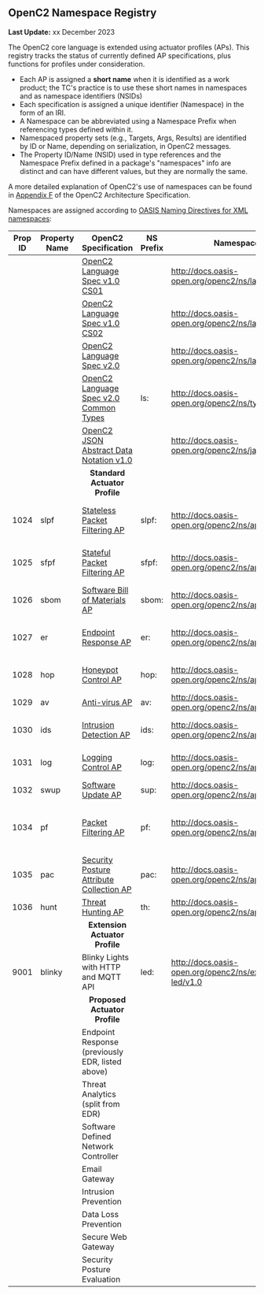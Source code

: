 ## OpenC2 Namespace Registry

**Last Update:** xx December 2023

The OpenC2 core language is extended using actuator profiles (APs).
This registry tracks the status of currently defined AP specifications,
plus functions for profiles under consideration.

* Each AP is assigned a **short name** when it is identified as a work product; the TC's practice is to use these short names in namespaces and as namespace identifiers (NSIDs)
* Each specification is assigned a unique identifier (Namespace) in the form of an IRI.
* A Namespace can be abbreviated using a Namespace Prefix when referencing types defined within it.
* Namespaced property sets (e.g., Targets, Args, Results) are identified by ID or Name, depending on serialization, in OpenC2 messages.
* The Property ID/Name (NSID) used in type references and the Namespace Prefix defined in a package's "namespaces" info
  are distinct and can have different values, but they are normally the same.

A more detailed explanation of OpenC2's use of namespaces can be found in [Appendix F](https://docs.oasis-open.org/openc2/oc2arch/v1.0/cs01/oc2arch-v1.0-cs01.html#appendix-f-openc2-namespace-registry) of the OpenC2 Architecture Specification.

Namespaces are assigned according to [OASIS Naming Directives for XML namespaces](http://docs.oasis-open.org/specGuidelines/ndr/namingDirectives.html#xml-namespaces):

| Prop ID | Property Name | OpenC2 Specification                                                                              | NS Prefix | Namespace                                              | Status                                    |
|---------|---------------|---------------------------------------------------------------------------------------------------|-----------|--------------------------------------------------------|-------------------------------------------|
|         |               | [OpenC2 Language Spec v1.0 CS01](https://github.com/oasis-tcs/openc2-oc2ls)                       |           | http://docs.oasis-open.org/openc2/ns/lang/v1.0         | CS01 2019/07/11                           |
|         |               | [OpenC2 Language Spec v1.0 CS02](https://github.com/oasis-tcs/openc2-oc2ls)                       |           | http://docs.oasis-open.org/openc2/ns/lang/v1.0.1       | CS02 2019/11/04                           |
|         |               | [OpenC2 Language Spec v2.0](https://github.com/oasis-tcs/openc2-oc2ls)                            |           | http://docs.oasis-open.org/openc2/ns/lang/v2.0         | CSD01 2021/08/18                          |
|         |               | [OpenC2 Language Spec v2.0 Common Types](https://github.com/oasis-tcs/openc2-oc2ls)               | ls:       | http://docs.oasis-open.org/openc2/ns/types/v2.0        | Types section of LS                       |
|         |               | [OpenC2 JSON Abstract Data Notation v1.0](https://github.com/oasis-tcs/openc2-jadn)               |           | http://docs.oasis-open.org/openc2/ns/jadn/v1.0         | CS01 2021/08/17                           |
|         |               | <div style="text-align: center">**Standard Actuator Profile**</div>                               |           |                                                        |                                           |
| 1024    | slpf          | [Stateless Packet Filtering AP](https://github.com/oasis-tcs/openc2-apsc-stateless-packet-filter) | slpf:     | http://docs.oasis-open.org/openc2/ns/ap/slpf/v1.0      | CSPRD01 2019/05/31 superseded by PF       |
| 1025    | sfpf          | [Stateful Packet Filtering AP](https://github.com/oasis-tcs/openc2-ap-sfpf)                       | sfpf:     | http://docs.oasis-open.org/openc2/ns/ap/sfpf/v1.0      | GH WD01, no CSD, superseded by PF         |
| 1026    | sbom          | [Software Bill of Materials AP](https://github.com/oasis-tcs/openc2-ap-sbom)                      | sbom:     | http://docs.oasis-open.org/openc2/ns/ap/sbom/v1.0      | GH WD01 2021/11/17                        |
| 1027    | er            | [Endpoint Response AP](https://github.com/oasis-tcs/openc2-ap-er)                                 | er:       | http://docs.oasis-open.org/openc2/ns/ap/er/v1.0        | GH 2021/06/02, rename from EDR            |
| 1028    | hop           | [Honeypot Control AP](https://github.com/oasis-tcs/openc2-ap-honeypots)                           | hop:      | http://docs.oasis-open.org/openc2/ns/ap/hop/v1.0       | GH 2021/10/13, use cases                  |
| 1029    | av            | [Anti-virus AP](https://github.com/oasis-tcs/openc2-ap-av)                                        | av:       | http://docs.oasis-open.org/openc2/ns/ap/av/v1.0        | Repo created                              |
| 1030    | ids           | [Intrusion Detection AP](https://github.com/oasis-tcs/openc2-ap-ids)                              | ids:      | http://docs.oasis-open.org/openc2/ns/ap/ids/v1.0       | Repo created, no template                 |
| 1031    | log           | [Logging Control AP](https://github.com/oasis-tcs/openc2-ap-lc)                                   | log:      | http://docs.oasis-open.org/openc2/ns/ap/log/v1.0       | Repo created, no template                 |
| 1032    | swup          | [Software Update AP](https://github.com/oasis-tcs/openc2-ap-sup)                                  | sup:      | http://docs.oasis-open.org/openc2/ns/ap/swup/v1.0      | Repo requested                            |
| 1034    | pf            | [Packet Filtering AP](https://github.com/oasis-tcs/openc2-ap-pf)                                  | pf:       | http://docs.oasis-open.org/openc2/ns/ap/pf/v1.0        | CSD01 2021/07/21 supersedes SLPF and SFPF |
| 1035    | pac           | [Security Posture Attribute Collection AP](https://github.com/oasis-tcs/openc2-ap-pf)             | pac:      | http://docs.oasis-open.org/openc2/ns/ap/pac/v1.0       | Repo created                              |
| 1036    | hunt            | [Threat Hunting AP](https://github.com/oasis-tcs/openc2-ap-hunt)                                  | th:       | http://docs.oasis-open.org/openc2/ns/ap/hunt/v1.0        | Repo created                              |
|         |               | <div style="text-align: center">**Extension Actuator Profile**</div>                              |           |                                                        |                                           |
| 9001    | blinky        | Blinky Lights with HTTP and MQTT API                                                              | led:      | http://docs.oasis-open.org/openc2/ns/ext/ap-led/v1.0   | No repo, documented in plugfest use cases |
|         |               | <div style="text-align: center">**Proposed Actuator Profile**</div>                               |           |                                                        |                                           |
|         |               | Endpoint Response (previously EDR, listed above)                                                  |           |                                                        |                                           |
|         |               | Threat Analytics (split from EDR)                                                                 |           |                                                        |                                           |
|         |               | Software Defined Network Controller                                                               |           |                                                        |                                           |
|         |               | Email Gateway                                                                                     |           |                                                        |                                           |
|         |               | Intrusion Prevention                                                                              |           |                                                        |                                           |
|         |               | Data Loss Prevention                                                                              |           |                                                        |                                           |
|         |               | Secure Web Gateway                                                                                |           |                                                        |                                           |
|         |               | Security Posture Evaluation                                                                       |           |                                                        |                                           |
